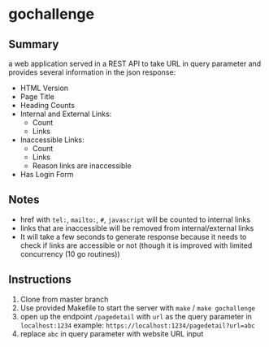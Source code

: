 # gochallenge
## Summary
a web application served in a REST API to take URL in query parameter and provides several information in the json response:
* HTML Version
* Page Title
* Heading Counts
* Internal and External Links:
   - Count
   - Links
* Inaccessible Links:
   - Count
   - Links
   - Reason links are inaccessible
* Has Login Form

## Notes
* href with `tel:`, `mailto:`, `#`, `javascript` will be counted to internal links
* links that are inaccessible will be removed from internal/external links
* It will take a few seconds to generate response because it needs to check if links are accessible or not (though it is improved with limited concurrency (10 go routines))

## Instructions
1. Clone from master branch
2. Use provided Makefile to start the server with `make` / `make gochallenge`
3. open up the endpoint `/pagedetail` with `url` as the query parameter  in `localhost:1234`
    example: `https://localhost:1234/pagedetail?url=abc`
4. replace `abc` in query parameter with website URL input
